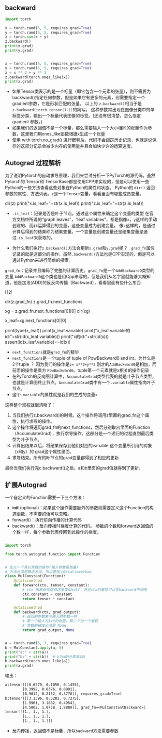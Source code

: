
## backward

```py
import torch

x = torch.rand(5, 5, requires_grad=True)
y = torch.rand(5, 5, requires_grad=True)
z = torch.sum(x + y)
z.backward()
print(x.grad)
print(y.grad)


x = torch.rand(5, 5, requires_grad=True)
y = torch.rand(5, 5, requires_grad=True)
z = x ** 2 + y ** 3
z.backward(torch.ones_like(x))
print(x.grad)
```

- 如果Tensor类表示的是一个标量（即它包含一个元素的张量），则不需要为backward()指定任何参数，但是如果它有更多的元素，则需要指定一个gradient参数，它是形状匹配的张量。 以上的 `z.backward()`相当于是`z.backward(torch.tensor(1.))`的简写。 这种参数常出现在图像分类中的单标签分类，输出一个标量代表图像的标签。(还没有很清楚，怎么指定 gradient 参数。)
- 如果我们的返回值不是一个标量，那么需要输入一个大小相同的张量作为参数，这里我们用ones_like函数根据x生成一个张量
- 使用 with torch.no_grad() 进行嵌套后，代码不会跟踪历史记录，也就是说保存的这部分记录会减少内存的使用量并且会加快少许的运算速度。







## Autograd 过程解析




为了说明Pytorch的自动求导原理，我们来尝试分析一下PyTorch的源代码，虽然Pytorch的 Tensor和 TensorBase都是使用CPP来实现的，但是可以使用一些Python的一些方法查看这些对象在Python的属性和状态。 Python的 `dir()` 返回参数的属性、方法列表。`z`是一个Tensor变量，看看里面有哪些成员变量。



dir(z)
print("x.is_leaf="+str(x.is_leaf))
print("z.is_leaf="+str(z.is_leaf))



- `.is_leaf`：记录是否是叶子节点。通过这个属性来确定这个变量的类型 在官方文档中所说的“graph leaves”，“leaf variables”，都是指像`x`，`y`这样的手动创建的、而非运算得到的变量，这些变量成为创建变量。 像`z`这样的，是通过计算后得到的结果称为结果变量。一个变量是创建变量还是结果变量是通过`.is_leaf`来获取的。

- 为什么我们执行`z.backward()`方法会更新`x.grad`和`y.grad`呢？ `.grad_fn`属性记录的就是这部分的操作，虽然`.backward()`方法也是CPP实现的，但是可以通过Python来进行简单的探索。

`grad_fn`：记录并且编码了完整的计算历史，`grad_fn`是一个`AddBackward0`类型的变量 `AddBackward0`这个类也是用Cpp来写的，但是我们从名字里就能够大概知道，他是加法(ADD)的反反向传播（Backward），看看里面有些什么东西







[12]



dir(z.grad_fn)
z.grad_fn.next_functions

xg = z.grad_fn.next_functions[0][0]
dir(xg)

x_leaf=xg.next_functions[0][0]

print(type(x_leaf))
print(x_leaf.variable)
print("x_leaf.variable的id:"+str(id(x_leaf.variable)))
print("x的id:"+str(id(x)))
assert(id(x_leaf.variable)==id(x))


- `next_functions`就是`grad_fn`的精华
- `next_functions`是一个tuple of tuple of PowBackward0 and int。为什么是2个tuple ？ 因为我们的操作是`z= x**2+y**3` 刚才的`AddBackward0`是相加，而前面的操作是乘方 `PowBackward0`。tuple第一个元素就是x相关的操作记录
- 在PyTorch的反向图计算中，`AccumulateGrad`类型代表的就是叶子节点类型，也就是计算图终止节点。`AccumulateGrad`类中有一个`.variable`属性指向叶子节点。
- 这个`.variable`的属性就是我们的生成的变量`x`


这样整个规程就很清晰了：

1. 当我们执行z.backward()的时候。这个操作将调用z里面的grad_fn这个属性，执行求导的操作。
2. 这个操作将遍历grad_fn的next_functions，然后分别取出里面的Function（AccumulateGrad），执行求导操作。这部分是一个递归的过程直到最后类型为叶子节点。
3. 计算出结果以后，将结果保存到他们对应的variable 这个变量所引用的对象（x和y）的 grad这个属性里面。
4. 求导结束。所有的叶节点的grad变量都得到了相应的更新

最终当我们执行完c.backward()之后，a和b里面的grad值就得到了更新。









## 扩展Autograd

一个自定义的Function需要一下三个方法：

- __init__ (optional)：如果这个操作需要额外的参数则需要定义这个Function的构造函数，不需要的话可以忽略。
- forward()：执行前向传播的计算代码
- backward()：反向传播时梯度计算的代码。 参数的个数和forward返回值的个数一样，每个参数代表传回到此操作的梯度。


```py

import torch

from torch.autograd.function import Function


# 定义一个乘以常数的操作(输入参数是张量)
# 方法必须是静态方法，所以要加上@staticmethod
class MulConstant(Function):
    @staticmethod
    def forward(ctx, tensor, constant):
        # ctx 用来保存信息这里类似self，并且ctx的属性可以在backward中调用
        ctx.constant = constant
        return tensor * constant

    @staticmethod
    def backward(ctx, grad_output):
        # 返回的参数要与输入的参数一样.
        # 第一个输入为3x3的张量，第二个为一个常数
        # 常数的梯度必须是 None.
        return grad_output, None


a = torch.rand(3, 3, requires_grad=True)
b = MulConstant.apply(a, 5)
print("a:" + str(a))
print("b:" + str(b))  # b为a的元素乘以5
b.backward(torch.ones_like(a))
print(a.grad)
```

输出：

```txt
a:tensor([[0.6279, 0.1056, 0.1455],
        [0.3992, 0.6376, 0.0991],
        [0.9012, 0.2152, 0.3778]], requires_grad=True)
b:tensor([[3.1396, 0.5281, 0.7275],
        [1.9961, 3.1882, 0.4954],
        [4.5062, 1.0758, 1.8889]], grad_fn=<MulConstantBackward>)
tensor([[1., 1., 1.],
        [1., 1., 1.],
        [1., 1., 1.]])
```




- 反向传播，返回值不是标量，所以`backward`方法需要参数
